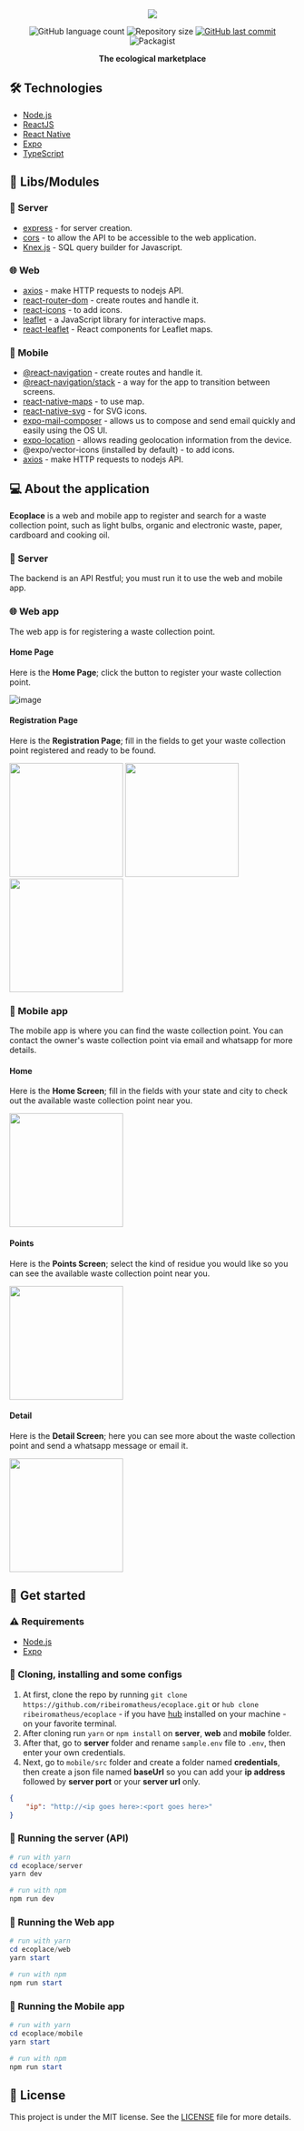 <div align="center">
  <img src="https://user-images.githubusercontent.com/41703972/85446115-76a66a80-b56a-11ea-9e8f-3dd88b1fbf15.png">
</div>

<p align="center">
  <img alt="GitHub language count" src="https://img.shields.io/github/languages/count/ribeiromatheus/ecoplace">

  <img alt="Repository size" src="https://img.shields.io/github/repo-size/ribeiromatheus/ecoplace">
  
  <a href="https://github.com/ribeiromatheus/ecoplace/commits/master">
    <img alt="GitHub last commit" src="https://img.shields.io/github/last-commit/ribeiromatheus/ecoplace">
  </a>

  <img alt="Packagist" src="https://img.shields.io/badge/License-MIT-green.svg">
</p>

**<p align="center">The ecological marketplace</p>**

## 🛠️ Technologies
- [Node.js](https://nodejs.org)
- [ReactJS](https://reactjs.org)
- [React Native](https://reactnative.dev)
- [Expo](https://expo.io/learn)
- [TypeScript](https://www.typescriptlang.org)

## 📂 Libs/Modules
### 🚪 Server
- [express](https://github.com/expressjs/express) - for server creation.
- [cors](https://github.com/expressjs/cors) - to allow the API to be accessible to the web application.
- [Knex.js](https://github.com/knex/knex) - SQL query builder for Javascript.

### 🌐 Web
- [axios](https://github.com/axios/axios) - make HTTP requests to nodejs API.
- [react-router-dom](https://github.com/ReactTraining/react-router/tree/master/packages/react-router-dom) - create routes and handle it.
- [react-icons](https://github.com/react-icons/react-icons) - to add icons.
- [leaflet](https://leafletjs.com) - a JavaScript library for interactive maps.
- [react-leaflet](https://react-leaflet.js.org) - React components for Leaflet maps.


### 📱 Mobile
- [@react-navigation](https://reactnavigation.org/docs/getting-started) - create routes and handle it.
- [@react-navigation/stack](https://reactnavigation.org/docs/hello-react-navigation) - a way for the app to transition between screens.
- [react-native-maps](https://docs.expo.io/versions/latest/sdk/map-view/) - to use map.
- [react-native-svg](https://github.com/react-native-community/react-native-svg) - for SVG icons.
- [expo-mail-composer](https://docs.expo.io/versions/latest/sdk/mail-composer/) - allows us to compose and send email quickly and easily using the OS UI.
- [expo-location](https://docs.expo.io/versions/latest/sdk/location/) - allows reading geolocation information from the device.
- @expo/vector-icons (installed by default) - to add icons.
- [axios](https://github.com/axios/axios) - make HTTP requests to nodejs API.

## 💻 About the application
**Ecoplace** is a web and mobile app to register and search for a waste collection point, such as light bulbs, organic and electronic waste, paper, cardboard and cooking oil.

### 🚪 Server
The backend is an API Restful; you must run it to use the web and mobile app.

### 🌐 Web app
The web app is for registering a waste collection point.

#### Home Page
Here is the **Home Page**; click the button to register your waste collection point.

![image](https://user-images.githubusercontent.com/41703972/85443946-347c2980-b568-11ea-9d62-554313ece188.png)

#### Registration Page
Here is the **Registration Page**; fill in the fields to get your waste collection point registered and ready to be found.

<img src="https://user-images.githubusercontent.com/41703972/85444907-34c8f480-b569-11ea-8b0f-93352145f828.png" width="200">

<img src="https://user-images.githubusercontent.com/41703972/85445362-ad2fb580-b569-11ea-8077-08f1c9ae37ec.png" width="200">

<img src="https://user-images.githubusercontent.com/41703972/85445611-f2ec7e00-b569-11ea-9772-e00ca09b02a5.png" width="200">

### 📱 Mobile app
The mobile app is where you can find the waste collection point. You can contact the owner's waste collection point via email and whatsapp for more details.

#### Home
Here is the **Home Screen**; fill in the fields with your state and city to check out the available waste collection point near you.

<img src="https://user-images.githubusercontent.com/41703972/85446939-6f339100-b56b-11ea-87e5-4d0f1a5050ca.jpg" width="200">

#### Points
Here is the **Points Screen**; select the kind of residue you would like so you can see the available waste collection point near you.

<img src="https://user-images.githubusercontent.com/41703972/85446942-7064be00-b56b-11ea-99bd-8f7d4892315f.jpg" width="200">

#### Detail
Here is the **Detail Screen**; here you can see more about the waste collection point and send a whatsapp message or email it.

<img src="https://user-images.githubusercontent.com/41703972/85446937-6d69cd80-b56b-11ea-8c77-f817943880ba.jpg" width="200">

## 🚀 Get started
### ⚠️ Requirements
- [Node.js](https://nodejs.org)
- [Expo](https://expo.io/learn)

### 🧭 Cloning, installing and some configs
1. At first, clone the repo by running `git clone https://github.com/ribeiromatheus/ecoplace.git` or `hub clone ribeiromatheus/ecoplace` - if you have [hub](https://hub.github.com/) installed on your machine - on your favorite terminal.
2. After cloning run `yarn` or `npm install` on **server**, **web** and **mobile** folder.
3. After that, go to **server** folder and rename `sample.env` file to `.env`, then enter your own credentials.
4. Next, go to `mobile/src` folder and create a folder named **credentials**, then create a json file named **baseUrl** so you can add your **ip address** followed by **server port** or your **server url** only.

```json
{
    "ip": "http://<ip goes here>:<port goes here>"
}
```

### 🎲 Running the server (API) 
```powershell
# run with yarn
cd ecoplace/server
yarn dev

# run with npm
npm run dev
```

### 🎲 Running the Web app
```powershell
# run with yarn
cd ecoplace/web
yarn start

# run with npm
npm run start
```

### 🎲 Running the Mobile app
```powershell
# run with yarn
cd ecoplace/mobile
yarn start

# run with npm
npm run start
```

## 📝 License
This project is under the MIT license. See the [LICENSE](https://github.com/ribeiromatheus/ecoplace/blob/master/LICENSE) file for more details.